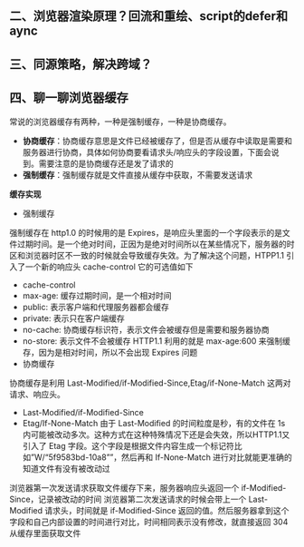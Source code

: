 ## <a name='1'>二、浏览器渲染原理？回流和重绘、script的defer和aync</a>







## <a name='2'>三、同源策略，解决跨域？</a>





## 四、聊一聊浏览器缓存

常说的浏览器缓存有两种，一种是强制缓存，一种是协商缓存。

- **协商缓存**：协商缓存意思是文件已经被缓存了，但是否从缓存中读取是需要和服务器进行协商，具体如何协商要看请求头/响应头的字段设置，下面会说到。需要注意的是协商缓存还是发了请求的
- **强制缓存**：强制缓存就是文件直接从缓存中获取，不需要发送请求

**缓存实现**

- 强制缓存

强制缓存在 http1.0 的时候用的是 Expires，是响应头里面的一个字段表示的是文件过期时间。是一个绝对时间，正因为是绝对时间所以在某些情况下，服务器的时区和浏览器时区不一致的时候就会导致缓存失效。为了解决这个问题，HTPP1.1 引入了一个新的响应头 cache-control 它的可选值如下

- cache-control
- max-age: 缓存过期时间，是一个相对时间
- public: 表示客户端和代理服务器都会缓存
- private: 表示只在客户端缓存
- no-cache: 协商缓存标识符，表示文件会被缓存但是需要和服务器协商
- no-store: 表示文件不会被缓存
  HTTP1.1 利用的就是 max-age:600 来强制缓存，因为是相对时间，所以不会出现 Expires 问题
- 协商缓存

协商缓存是利用 Last-Modified/if-Modified-Since,Etag/if-None-Match 这两对请求、响应头。

- Last-Modified/if-Modified-Since
- Etag/If-None-Match
  由于 Last-Modified 的时间粒度是秒，有的文件在 1s 内可能被改动多次。这种方式在这种特殊情况下还是会失效，所以HTTP1.1又引入了 Etag 字段。这个字段是根据文件内容生成一个标记符比如”W/“5f9583bd-10a8””，然后再和 If-None-Match 进行对比就能更准确的知道文件有没有被改动过

浏览器第一次发送请求获取文件缓存下来，服务器响应头返回一个 if-Modified-Since，记录被改动的时间
浏览器第二次发送请求的时候会带上一个 Last-Modified 请求头，时间就是 if-Modified-Since 返回的值。然后服务器拿到这个字段和自己内部设置的时间进行对比，时间相同表示没有修改，就直接返回 304 从缓存里面获取文件



